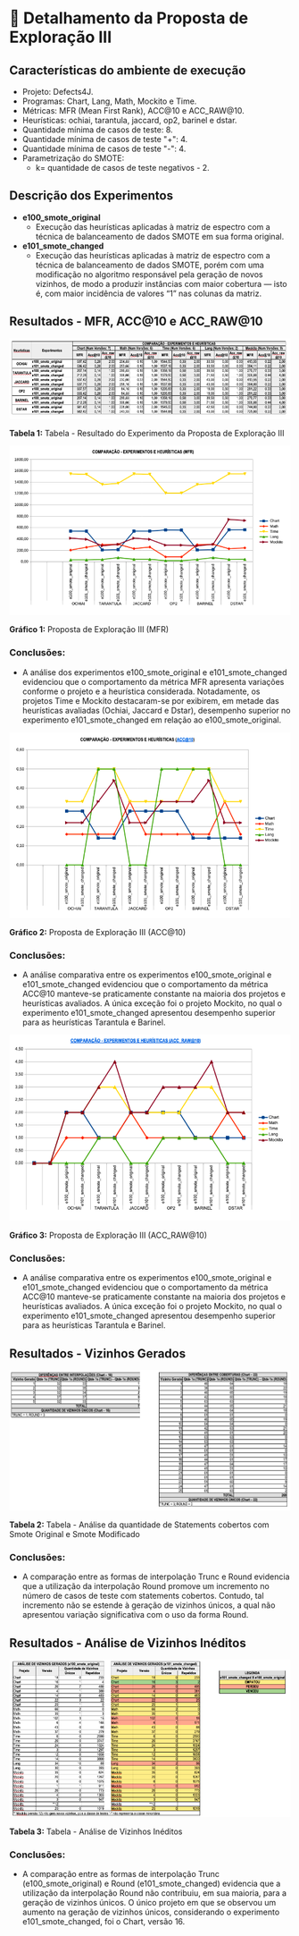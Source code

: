 # 🔬 Detalhamento da Proposta de Exploração III

## Características do ambiente de execução
- Projeto: Defects4J.
- Programas: Chart, Lang, Math, Mockito e Time.
- Métricas: MFR (Mean First Rank), ACC@10 e ACC_RAW@10.
- Heurísticas: ochiai, tarantula, jaccard, op2, barinel e dstar.
- Quantidade mínima de casos de teste: 8.
- Quantidade mínima de casos de teste "+": 4.
- Quantidade mínima de casos de teste "-": 4.
- Parametrização do SMOTE:
  - k= quantidade de casos de teste negativos - 2.

## Descrição dos Experimentos
- **e100_smote_original**
  - Execução das heurísticas aplicadas à matriz de espectro com a técnica de balanceamento de dados SMOTE em sua forma original.
- **e101_smote_changed**
  - Execução das heurísticas aplicadas à matriz de espectro com a técnica de balanceamento de dados SMOTE, porém com uma modificação no algoritmo responsável pela geração de novos vizinhos, de modo a produzir instâncias com maior cobertura — isto é, com maior incidência de valores “1” nas colunas da matriz.

## Resultados - MFR, ACC@10 e ACC_RAW@10

![Tabela - Resultado do Experimento da Proposta de Exploração III](img/Tab_1_Proposta_Exploracao_III.png "Tabela - Resultado do Experimento da Proposta de Exploração III")

**Tabela 1:** Tabela - Resultado do Experimento da Proposta de Exploração III

![Gráfico - Proposta de Exploração III (MFR)](img/Graf_1_Proposta_Exploracao_III.png "Gráfico - Proposta de Exploração III (MFR)")

**Gráfico 1:** Proposta de Exploração III (MFR)

### Conclusões:  
  - A análise dos experimentos e100_smote_original e e101_smote_changed evidenciou que o comportamento da métrica MFR apresenta variações conforme o projeto e a heurística considerada. Notadamente, os projetos Time e Mockito destacaram-se por exibirem, em metade das heurísticas avaliadas (Ochiai, Jaccard e Dstar), desempenho superior no experimento e101_smote_changed em relação ao e100_smote_original.


![Gráfico - Proposta de Exploração III (ACC@10)](img/Graf_2_Proposta_Exploracao_III.png "Gráfico - Proposta de Exploração III (ACC@10)")

**Gráfico 2:** Proposta de Exploração III (ACC@10)

### Conclusões:  
  - A análise comparativa entre os experimentos e100_smote_original e e101_smote_changed evidenciou que o comportamento da métrica ACC@10 manteve-se praticamente constante na maioria dos projetos e heurísticas avaliados. A única exceção foi o projeto Mockito, no qual o experimento e101_smote_changed apresentou desempenho superior para as heurísticas Tarantula e Barinel.

![Gráfico - Proposta de Exploração III (ACC_RAW@10)](img/Graf_3_Proposta_Exploracao__III.png "Gráfico - Proposta de Exploração III (ACC_RAW@10)")

**Gráfico 3:** Proposta de Exploração III (ACC_RAW@10)

### Conclusões:
  - A análise comparativa entre os experimentos e100_smote_original e e101_smote_changed evidenciou que o comportamento da métrica ACC@10 manteve-se praticamente constante na maioria dos projetos e heurísticas avaliados. A única exceção foi o projeto Mockito, no qual o experimento e101_smote_changed apresentou desempenho superior para as heurísticas Tarantula e Barinel.

## Resultados - Vizinhos Gerados

![Tabela - Resultado do Experimento da Proposta de Exploração III](img/Tab_2_Proposta_Exploracao__III.png "Tabela - Resultado do Experimento da Proposta de Exploração III")

**Tabela 2:** Tabela - Análise da quantidade de Statements cobertos com Smote Original e Smote Modificado

### Conclusões:
  - A comparação entre as formas de interpolação Trunc e Round evidencia que a utilização da interpolação Round promove um incremento no número de casos de teste com statements cobertos. Contudo, tal incremento não se estende à geração de vizinhos únicos, a qual não apresentou variação significativa com o uso da forma Round.

## Resultados - Análise de Vizinhos Inéditos

![Tabela - Resultado do Experimento da Proposta de Exploração III](img/Tab_3_Proposta_Exploracao_III.png "Tabela - Resultado do Experimento da Proposta de Exploração III")

**Tabela 3:** Tabela - Análise de Vizinhos Inéditos

### Conclusões:
  - A comparação entre as formas de interpolação Trunc (e100_smote_original) e Round (e101_smote_changed) evidencia que a utilização da interpolação Round não contribuiu, em sua maioria, para a geração de vizinhos únicos. O único projeto em que se observou um aumento na geração de vizinhos únicos, considerando o experimento e101_smote_changed, foi o Chart, versão 16.
